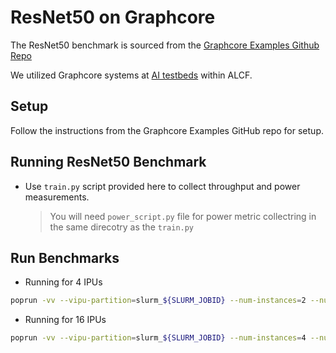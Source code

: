 # ResNet50 on Graphcore

The ResNet50 benchmark is sourced from the [Graphcore Examples Github Repo](https://github.com/graphcore/examples/blob/master/vision/cnns/pytorch/README.md)

We utilized Graphcore systems at [AI testbeds](https://www.alcf.anl.gov/alcf-ai-testbed) within ALCF.

## Setup

Follow the instructions from the Graphcore Examples GitHub repo for setup.

## Running ResNet50 Benchmark

* Use `train.py` script provided here to collect throughput and power measurements. 
    > You will need `power_script.py` file for power metric collectring in the same direcotry as the `train.py`

## Run Benchmarks 

* Running for 4 IPUs

```bash
poprun -vv --vipu-partition=slurm_${SLURM_JOBID} --num-instances=2 --num-replicas=4 --executable-cache-path=$PYTORCH_CACHE_DIR python3 /projects/EE-ECP/fferdaus/examples/vision/cnns/pytorch/train/train.py --config resnet50-pod4 --imagenet-data-path /mnt/localdata/datasets/imagenet-raw-dataset --epoch 100 --validation-mode during --dataloader-worker 14 --dataloader-rebatch-size 256 
```

* Running for 16 IPUs

```bash
poprun -vv --vipu-partition=slurm_${SLURM_JOBID} --num-instances=4 --num-replicas=16 --executable-cache-path=$PYTORCH_CACHE_DIR python3 /projects/EE-ECP/fferdaus/examples/vision/cnns/pytorch/train/train.py --config resnet50 --imagenet-data-path /mnt/localdata/datasets/imagenet-raw-dataset --epoch 100 --validation-mode during --dataloader-worker 14 --dataloader-rebatch-size 256
```
